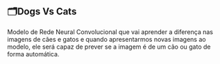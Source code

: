 ## 🗂️Dogs Vs Cats
Modelo de Rede Neural Convolucional que vai aprender a diferença nas imagens de cães e gatos e quando apresentarmos novas imagens ao modelo, ele será capaz de prever se a imagem é de um cão ou gato de forma automática.
